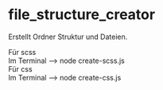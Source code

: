 # file_structure_creator

Erstellt Ordner Struktur und Dateien.

Für scss<br>
Im Terminal -->  node create-scss.js
<br>
Für css<br>
Im Terminal -->  node create-css.js